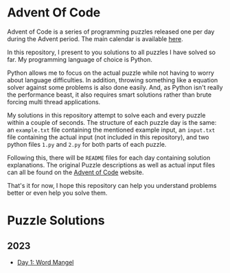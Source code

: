 # Advent Of Code
Advent of Code is a series of programming puzzles released one per day during the Advent period.
The main calendar is available [here](https://adventofcode.com/).

In this repository, I present to you solutions to all puzzles I have solved so far.
My programming language of choice is Python.

Python allows me to focus on the actual puzzle while not having to worry about language difficulties.
In addition, throwing something like a equation solver against some problems is also done easily.
And, as Python isn't really the performance beast, it also requires smart solutions rather than brute forcing multi thread applications.

My solutions in this repository attempt to solve each and every puzzle within a couple of seconds.
The structure of each puzzle day is the same: an `example.txt` file containing the mentioned example input, an `input.txt` file containing the actual input (not included in this repository), and two python files `1.py` and `2.py` for both parts of each puzzle.

Following this, there will be `README` files for each day containing solution explanations.
The original Puzzle descriptions as well as actual input files can all be found on the [Advent of Code](https://adventofcode.com/) website.

That's it for now, I hope this repository can help you understand problems better or even help you solve them.

# Puzzle Solutions
## 2023
- [Day 1: Word Mangel](2023/01/README.md)